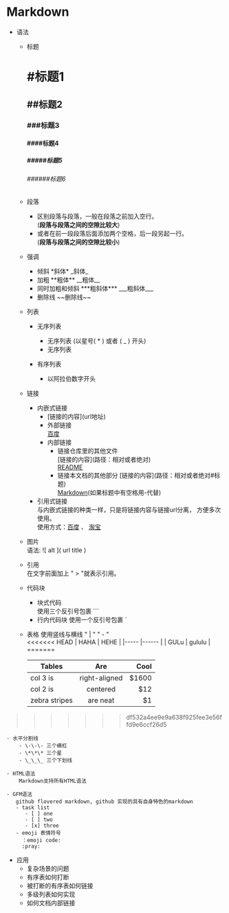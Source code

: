 # Markdown 
 - 语法
    - 标题  

      # #标题1   
      ## ##标题2  
      ### ###标题3  
      #### ####标题4  
      ##### #####标题5  
      ###### ######标题6  

    - 段落

      - 区别段落与段落，一般在段落之前加入空行。  
      (**段落与段落之间的空隙比较大**)  
      - 或者在前一段段落后面添加两个空格，后一段另起一行。  
      (**段落与段落之间的空隙比较小**)

    - 强调
     
      - 倾斜 \*斜体\* \_斜体\_
      - 加粗 \*\*粗体\*\* \_\_粗体\_\_
      - 同时加粗和倾斜 \*\*\*粗斜体\*\*\* \_\_\_粗斜体\_\_\_
      - 删除线 \~\~删除线\~\~  

    - 列表
        
        - 无序列表

             - 无序列表 (以星号( * ) 或者 ( _ ) 开头)
             - 无序列表

        - 有序列表
        
             - 以阿拉伯数字开头
        
    - 链接
      - 内嵌式链接
          * \[链接的内容\]\(url地址\)  
          * 外部链接  
            [百度](https://www.baidu.com)
          * 内部链接
              * 链接仓库里的其他文件  
                \[链接的内容\]\(路径：相对或者绝对\)  
                [README](README.md)
              * 链接本文档的其他部分
                \[链接的内容\]\(路径：相对或者绝对#标题\)  
                [Markdown](Markdown.md#markdown)(如果标题中有空格用-代替)
      - 引用式链接  
          与内嵌式链接的种类一样，只是将链接内容与链接url分离，
          方便多次使用。  
          使用方式：[百度] 、 [淘宝][别名]
          <!-- 以下部分可以放在任意地方,一般放在文章最后 -->
          [百度]: https://www.baidu.com  
          [别名]: htts://www.taobao.com


    - 图片  
      语法: \!\[ alt \]\( url title \)

    - 引用  
      在文字前面加上 " > "就表示引用。

    - 代码块
      - 块式代码  
        使用三个反引号包裹 \`\`\`
      - 行内代码块
        使用一个反引号包裹 \`

    - 表格
       使用竖线与横线 " | "  " - "  
<<<<<<< HEAD
       | HAHA | HEHE |
       |----- |------ |
       | GULu | gululu |
=======
       
       | Tables | Are | Cool |  
       | ------------- |:-------------:| -----:|  
       | col 3 is | right-aligned | $1600 |  
       | col 2 is | centered | $12 |  
       | zebra stripes | are neat | $1 |  
       
>>>>>>> df532a4ee9e9a638f925fee3e56ffd9e6ccf26d5

    - 水平分割线
        - \-\-\- 三个横杠
        - \*\*\* 三个星
        - \_\_\_ 三个下划线

    - HTML语法  
        Markdown支持所有HTML语法

    - GFM语法
       github flovered markdown, github 实现的具有自身特色的markdown  
       - task list
          - [ ] one
          - [ ] two 
          - [x] three
       - emoji 表情符号
         ：emoji code:  
         :pray:





 - 应用
    - 复杂场景的问题
    - 有序表如何打断
    - 被打断的有序表如何链接
    - 多级列表如何实现
    - 如何文档内部链接
